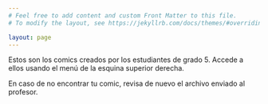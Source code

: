 ```yaml
---
# Feel free to add content and custom Front Matter to this file.
# To modify the layout, see https://jekyllrb.com/docs/themes/#overriding-theme-defaults

layout: page
---
```


Estos son los comics creados por los estudiantes de grado 5. Accede a ellos usando el menú de la esquina superior derecha.

En caso de no encontrar tu comic, revisa de nuevo el archivo enviado al profesor.